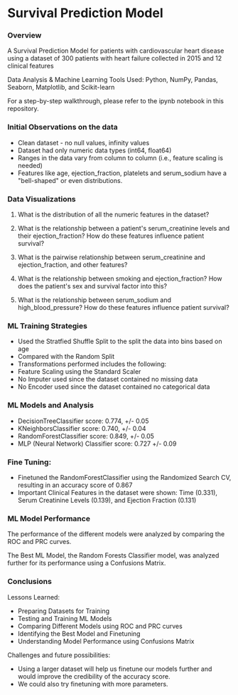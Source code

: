 # Survival Prediction Model

### Overview

A Survival Prediction Model for patients with cardiovascular heart disease using a dataset of 300 patients with heart failure collected in 2015 and 12 clinical features

Data Analysis & Machine Learning Tools Used: Python, NumPy, Pandas, Seaborn, Matplotlib, and Scikit-learn

For a step-by-step walkthrough, please refer to the ipynb notebook in this repository. 

### Initial Observations on the data
- Clean dataset - no null values, infinity values
- Dataset had only numeric data types (int64, float64)
- Ranges in the data vary from column to column (i.e., feature scaling is needed)
- Features like age, ejection_fraction, platelets and serum_sodium have a "bell-shaped" or even distributions.

### Data Visualizations
1. What is the distribution of all the numeric features in the dataset?

2. What is the relationship between a patient's serum_creatinine levels and their ejection_fraction? How do these features influence patient survival?
3. What is the pairwise relationship between serum_creatinine and ejection_fraction, and other features?
4. What is the relationship between smoking and ejection_fraction? How does the patient's sex and survival factor into this?
5. What is the relationship between serum_sodium and high_blood_pressure? How do these features influence patient survival?

### ML Training Strategies
- Used the Stratfied Shuffle Split to the split the data into bins based on age
- Compared with the Random Split 
- Transformations performed includes the following:
-   Feature Scaling using the Standard Scaler
-   No Imputer used since the dataset contained no missing data
-   No Encoder used since the dataset contained no categorical data

### ML Models and Analysis
- DecisionTreeClassifier score: 0.774, +/-  0.05
- KNeighborsClassifier score: 0.740, +/-  0.04
- RandomForestClassifier score: 0.849, +/-  0.05
- MLP (Neural Network) Classifier score: 0.727 +/-  0.09

### Fine Tuning:
- Finetuned the RandomForestClassifier using the Randomized Search CV, resulting in an accuracy score of 0.867
- Important Clinical Features in the dataset were shown: Time (0.331), Serum Creatinine Levels (0.139), and Ejection Fraction (0.131)

### ML Model Performance
The performance of the different models were analyzed by comparing the ROC and PRC curves.

The Best ML Model, the Random Forests Classifier model, was analyzed further for its performance using a Confusions Matrix.

### Conclusions
Lessons Learned:
- Preparing Datasets for Training
- Testing and Training ML Models
- Comparing Different Models using ROC and PRC curves
- Identifying the Best Model and Finetuning
- Understanding Model Performance using Confusions Matrix

Challenges and future possibilities:
- Using a larger dataset will help us finetune our models further and would improve the credibility of the accuracy score. 
- We could also try finetuning with more parameters. 
